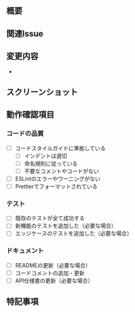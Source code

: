 <!--
  開発フロー:
  1. developブランチから新しいブランチを作成
  2. 作成したブランチで変更を実装
  3. Pull Requestを作成
  4. レビュー後にdevelopブランチにマージ
-->

## 概要

<!-- このPull Requestの目的を1-2文で簡潔に説明してください -->

## 関連Issue

<!-- 関連するIssueがある場合は以下のように記載してください -->
<!-- 例: close #123, related #456 -->

## 変更内容

<!-- 実装の詳細を箇条書きで記載してください -->
<!-- 例: -->
<!-- - ログイン画面のデザインを更新 -->
<!-- - パスワードリセット機能を追加 -->

- 

## スクリーンショット

<!-- UIの変更がある場合は、変更前後のスクリーンショットを添付してください -->
<!-- 例: -->
<!-- ### 変更前 -->
<!-- [スクリーンショット] -->
<!-- ### 変更後 -->
<!-- [スクリーンショット] -->

## 動作確認項目

<!-- 確認が完了した項目にチェックを入れてください -->

### コードの品質

- [ ] コードスタイルガイドに準拠している
  - [ ] インデントは適切
  - [ ] 命名規則に従っている
  - [ ] 不要なコメントやコードがない
- [ ] ESLintのエラーやワーニングがない
- [ ] Prettierでフォーマットされている

### テスト

- [ ] 既存のテストが全て成功する
- [ ] 新機能のテストを追加した（必要な場合）
- [ ] エッジケースのテストを追加した（必要な場合）

### ドキュメント

- [ ] READMEの更新（必要な場合）
- [ ] コードコメントの追加・更新
- [ ] API仕様書の更新（必要な場合）

## 特記事項

<!-- レビュアーへの注意点や補足説明があれば記載してください -->
<!-- 例: -->
<!-- - この実装での特別な判断理由 -->
<!-- - 既知の制限事項 -->
<!-- - 今後の改善予定 --> 